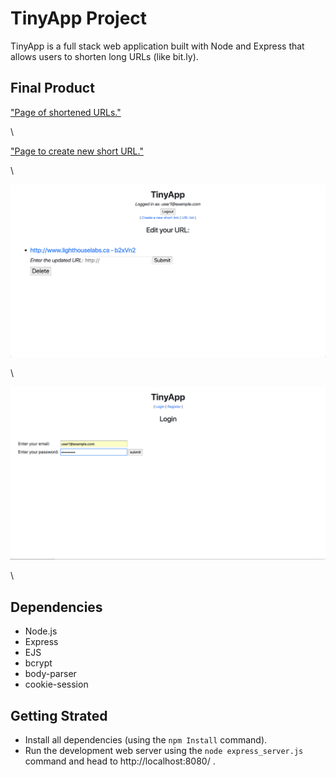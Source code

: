 # TinyApp Project

TinyApp is a full stack web application built with Node and Express that allows users to shorten long URLs (like bit.ly).

## Final Product

["Page of shortened URLs."](https://github.com/bassemkaddour/tinyapp/blob/master/docs/urls-page.png?raw=true)

\

["Page to create new short URL."](https://github.com/bassemkaddour/tinyapp/blob/master/docs/url-create.png?raw=true)

\

!["Page to edit a shortened URL."](https://github.com/bassemkaddour/tinyapp/blob/master/docs/url-edit.png?raw=true)

\

!["Login page."](https://github.com/bassemkaddour/tinyapp/blob/master/docs/login.png?raw=true)

\

## Dependencies

- Node.js
- Express
- EJS
- bcrypt
- body-parser
- cookie-session

## Getting Strated

- Install all dependencies (using the `npm Install` command).
- Run the development web server using the `node express_server.js` command and head to http://localhost:8080/ .